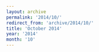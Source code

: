 ```yaml
---
layout: archive
permalink: '2014/10/'
redirect_from: 'archive/2014/10/'
title: 'October 2014'
year: '2014'
month: '10'
---
```

